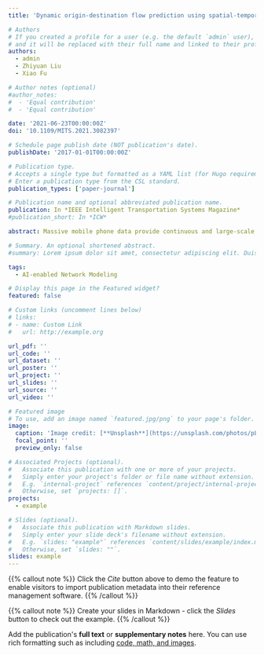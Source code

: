 ```yaml
---
title: 'Dynamic origin-destination flow prediction using spatial-temporal graph convolution network with mobile phone data'

# Authors
# If you created a profile for a user (e.g. the default `admin` user), write the username (folder name) here
# and it will be replaced with their full name and linked to their profile.
authors:
  - admin
  - Zhiyuan Liu
  - Xiao Fu

# Author notes (optional)
#author_notes:
#  - 'Equal contribution'
#  - 'Equal contribution'

date: '2021-06-23T00:00:00Z'
doi: '10.1109/MITS.2021.3082397'

# Schedule page publish date (NOT publication's date).
publishDate: '2017-01-01T00:00:00Z'

# Publication type.
# Accepts a single type but formatted as a YAML list (for Hugo requirements).
# Enter a publication type from the CSL standard.
publication_types: ['paper-journal']

# Publication name and optional abbreviated publication name.
publication: In *IEEE Intelligent Transportation Systems Magazine*
#publication_short: In *ICW*

abstract: Massive mobile phone data provide continuous and large-scale dynamic origin–destination (OD) flow information for multiple modes of transportation. In this study, we represent the dynamic OD flows obtained from mobile phone data as time-dependent graphs and propose two novel spatial-temporal graph convolutional network (STGCN)-based models to predict dynamic OD flows. Both models directly operate on the graph-structured OD flows, capture correlations among OD flows far apart in the Euclidean space, and fully explore the complex spatial-temporal features. We first formulate OD flows as explicit edges that specify the travels between two locations and propose an edge-focused STGCN. The edge-focused STGCN applies a novel three-step strategy to effectively update edge features in large-scale graphs. Second, we formulate OD flows as vertices in graph and propose a vertex-focused STGCN. The vertex-focused STGCN infers the relations among OD flows by establishing an adjacency matrix based on the temporal similarity between OD flows. The proposed models were validated using real-world mobile phone data collected in Kunshan, China. OD flows in the next hour were predicted, and the mean absolute percent errors of the edge-focused STGCN and the vertex-focused STGCN were 1.755% and 1.672%, respectively; both were significantly lower than the current baseline models.

# Summary. An optional shortened abstract.
#summary: Lorem ipsum dolor sit amet, consectetur adipiscing elit. Duis posuere tellus ac #convallis placerat. Proin tincidunt magna sed ex sollicitudin condimentum.

tags:
  - AI-enabled Network Modeling

# Display this page in the Featured widget?
featured: false

# Custom links (uncomment lines below)
# links:
# - name: Custom Link
#   url: http://example.org

url_pdf: ''
url_code: ''
url_dataset: ''
url_poster: ''
url_project: ''
url_slides: ''
url_source: ''
url_video: ''

# Featured image
# To use, add an image named `featured.jpg/png` to your page's folder.
image:
  caption: 'Image credit: [**Unsplash**](https://unsplash.com/photos/pLCdAaMFLTE)'
  focal_point: ''
  preview_only: false

# Associated Projects (optional).
#   Associate this publication with one or more of your projects.
#   Simply enter your project's folder or file name without extension.
#   E.g. `internal-project` references `content/project/internal-project/index.md`.
#   Otherwise, set `projects: []`.
projects:
  - example

# Slides (optional).
#   Associate this publication with Markdown slides.
#   Simply enter your slide deck's filename without extension.
#   E.g. `slides: "example"` references `content/slides/example/index.md`.
#   Otherwise, set `slides: ""`.
slides: example
---
```


{{% callout note %}}
Click the _Cite_ button above to demo the feature to enable visitors to import publication metadata into their reference management software.
{{% /callout %}}

{{% callout note %}}
Create your slides in Markdown - click the _Slides_ button to check out the example.
{{% /callout %}}

Add the publication's **full text** or **supplementary notes** here. You can use rich formatting such as including [code, math, and images](https://docs.hugoblox.com/content/writing-markdown-latex/).
